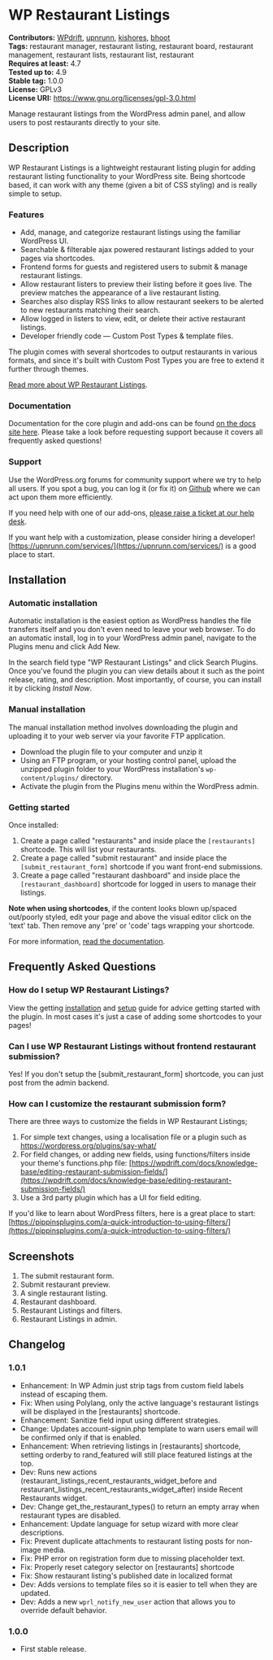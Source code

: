 # WP Restaurant Listings #
**Contributors:** [WPdrift](https://profiles.wordpress.org/WPdrift), [upnrunn](https://profiles.wordpress.org/upnrunn), [kishores](https://profiles.wordpress.org/kishores), [bhoot](https://profiles.wordpress.org/bhoot)  
**Tags:** restaurant manager, restaurant listing, restaurant board, restaurant management, restaurant lists, restaurant list, restaurant  
**Requires at least:** 4.7  
**Tested up to:** 4.9  
**Stable tag:** 1.0.0  
**License:** GPLv3  
**License URI:** https://www.gnu.org/licenses/gpl-3.0.html  

Manage restaurant listings from the WordPress admin panel, and allow users to post restaurants directly to your site.

## Description ##

WP Restaurant Listings is a lightweight restaurant listing plugin for adding restaurant listing functionality to your WordPress site. Being shortcode based, it can work with any theme (given a bit of CSS styling) and is really simple to setup.

### Features ###

* Add, manage, and categorize restaurant listings using the familiar WordPress UI.
* Searchable & filterable ajax powered restaurant listings added to your pages via shortcodes.
* Frontend forms for guests and registered users to submit & manage restaurant listings.
* Allow restaurant listers to preview their listing before it goes live. The preview matches the appearance of a live restaurant listing.
* Searches also display RSS links to allow restaurant seekers to be alerted to new restaurants matching their search.
* Allow logged in listers to view, edit, or delete their active restaurant listings.
* Developer friendly code — Custom Post Types & template files.

The plugin comes with several shortcodes to output restaurants in various formats, and since it's built with Custom Post Types you are free to extend it further through themes.

[Read more about WP Restaurant Listings](https://wpdrift.com/restaurants/).

### Documentation ###

Documentation for the core plugin and add-ons can be found [on the docs site here](https://wpdrift.com/docs/restaurants/). Please take a look before requesting support because it covers all frequently asked questions!

### Support ###

Use the WordPress.org forums for community support where we try to help all users. If you spot a bug, you can log it (or fix it) on [Github](https://github.com/wpdrift/WP-Restaurant-Listings) where we can act upon them more efficiently.

If you need help with one of our add-ons, [please raise a ticket at our help desk](http://wpdrift.com/).

If you want help with a customization, please consider hiring a developer! [https://upnrunn.com/services/](https://upnrunn.com/services/) is a good place to start.

## Installation ##

### Automatic installation ###

Automatic installation is the easiest option as WordPress handles the file transfers itself and you don't even need to leave your web browser. To do an automatic install, log in to your WordPress admin panel, navigate to the Plugins menu and click Add New.

In the search field type "WP Restaurant Listings" and click Search Plugins. Once you've found the plugin you can view details about it such as the point release, rating, and description. Most importantly, of course, you can install it by clicking _Install Now_.

### Manual installation ###

The manual installation method involves downloading the plugin and uploading it to your web server via your favorite FTP application.

* Download the plugin file to your computer and unzip it
* Using an FTP program, or your hosting control panel, upload the unzipped plugin folder to your WordPress installation's `wp-content/plugins/` directory.
* Activate the plugin from the Plugins menu within the WordPress admin.

### Getting started ###

Once installed:

1. Create a page called "restaurants" and inside place the `[restaurants]` shortcode. This will list your restaurants.
2. Create a page called "submit restaurant" and inside place the `[submit_restaurant_form]` shortcode if you want front-end submissions.
3. Create a page called "restaurant dashboard" and inside place the `[restaurant_dashboard]` shortcode for logged in users to manage their listings.

**Note when using shortcodes**, if the content looks blown up/spaced out/poorly styled, edit your page and above the visual editor click on the 'text' tab. Then remove any 'pre' or 'code' tags wrapping your shortcode.

For more information, [read the documentation](https://wpdrift.com/docs/article-categories/restaurants/).

## Frequently Asked Questions ##

### How do I setup WP Restaurant Listings? ###
View the getting [installation](https://wpdrift.com/docs/knowledge-base/installation-guide/) and [setup](https://wpdrift.com/docs/knowledge-base/setting-up-wp-restaurant-listings/) guide for advice getting started with the plugin. In most cases it's just a case of adding some shortcodes to your pages!

### Can I use WP Restaurant Listings without frontend restaurant submission? ###
Yes! If you don't setup the [submit_restaurant_form] shortcode, you can just post from the admin backend.

### How can I customize the restaurant submission form? ###
There are three ways to customize the fields in WP Restaurant Listings;

1. For simple text changes, using a localisation file or a plugin such as https://wordpress.org/plugins/say-what/
2. For field changes, or adding new fields, using functions/filters inside your theme's functions.php file: [https://wpdrift.com/docs/knowledge-base/editing-restaurant-submission-fields/](https://wpdrift.com/docs/knowledge-base/editing-restaurant-submission-fields/)
3. Use a 3rd party plugin which has a UI for field editing.

If you'd like to learn about WordPress filters, here is a great place to start: [https://pippinsplugins.com/a-quick-introduction-to-using-filters/](https://pippinsplugins.com/a-quick-introduction-to-using-filters/)

## Screenshots ##

1. The submit restaurant form.
2. Submit restaurant preview.
3. A single restaurant listing.
4. Restaurant dashboard.
5. Restaurant Listings and filters.
6. Restaurant Listings in admin.

## Changelog ##

### 1.0.1 ###
* Enhancement: In WP Admin just strip tags from custom field labels instead of escaping them.
* Fix: When using Polylang, only the active language's restaurant listings will be displayed in the [restaurants] shortcode.
* Enhancement: Sanitize field input using different strategies.
* Change: Updates account-signin.php template to warn users email will be confirmed only if that is enabled.
* Enhancement: When retrieving listings in [restaurants] shortcode, setting orderby to rand_featured will still place featured listings at the top.
* Dev: Runs new actions (restaurant_listings_recent_restaurants_widget_before and restaurant_listings_recent_restaurants_widget_after) inside Recent Restaurants widget.
* Dev: Change get_the_restaurant_types() to return an empty array when restaurant types are disabled.
* Enhancement: Update language for setup wizard with more clear descriptions.
* Fix: Prevent duplicate attachments to restaurant listing posts for non-image media.
* Fix: PHP error on registration form due to missing placeholder text.
* Fix: Properly reset category selector on [restaurants] shortcode
* Fix: Show restaurant listing's published date in localized format
* Dev: Adds versions to template files so it is easier to tell when they are updated.
* Dev: Adds a new `wprl_notify_new_user` action that allows you to override default behavior.

### 1.0.0 ###
* First stable release.
